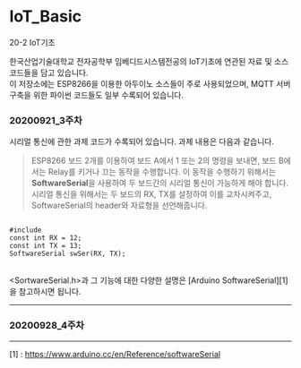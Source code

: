 # IoT_Basic
20-2 IoT기초   
   
한국산업기술대학교 전자공학부 임베디드시스템전공의 IoT기초에 연관된 자료 및 소스코드들을 담고 있습니다.   
이 저장소에는 ESP8266을 이용한 아두이노 소스들이 주로 사용되었으며, MQTT 서버 구축을 위한 파이썬 코드들도 일부 수록되어 있습니다.
   
### 20200921_3주차
시리얼 통신에 관한 과제 코드가 수록되어 있습니다. 과제 내용은 다음과 같습니다.
> ESP8266 보드 2개를 이용하여 보드 A에서 1 또는 2의 명령을 보내면, 보드 B에서는 Relay를 키거나 끄는 동작을 수행합니다.
이 동작을 수행하기 위해서는 **SoftwareSerial**을 사용하여 두 보드간의 시리얼 통신이 가능하게 해야 합니다.   
시리얼 통신을 위해서는 두 보드의 RX, TX를 설정하여 이를 교차시켜주고, SoftwareSerial의 header와 자료형을 선언해줍니다.
<pre>
<code>
#include <SoftwareSerial.h>
const int RX = 12;
const int TX = 13;
SoftwareSerial swSer(RX, TX);
</code>
</pre>
<SortwareSerial.h>과 그 기능에 대한 다양한 설명은 [Arduino SoftwareSerial][1]을 참고하시면 됩니다.
*****

### 20200928_4주차

*****

[1] : https://www.arduino.cc/en/Reference/softwareSerial
